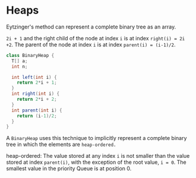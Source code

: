 # Heaps

Eytzinger's method can represent a complete binary tree as an array.

`2i + 1` and the right child of the node at index `i` is at
index `right(i) = 2i +2`. The parent of the node at index `i` is at index
`parent(i) = (i-1)/2`.

```java
class BinaryHeap {
  T[] a;
  int n;

  int left(int i) {
    return 2*i + 1;
  }
  int right(int i) {
    return 2*i + 2;
  }
  int parent(int i) {
    return (i-1)/2;
  }
}
```

A `BinaryHeap` uses this technique to implicitly represent a complete
binary tree in which the elements are `heap-ordered.`

heap-ordered: The value stored at any index `i` is not smaller than the value stored at index `parent(i)`, with the exception of the root value, `i = 0`.
The smallest value in the priority Queue is at position 0.

